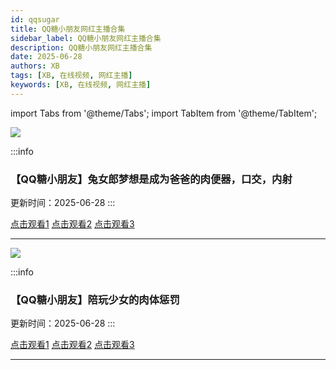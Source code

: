 ```yaml
---
id: qqsugar
title: QQ糖小朋友网红主播合集
sidebar_label: QQ糖小朋友网红主播合集
description: QQ糖小朋友网红主播合集
date: 2025-06-28
authors: XB
tags: [XB, 在线视频, 网红主播]
keywords: [XB, 在线视频, 网红主播]
---
```


import Tabs from '@theme/Tabs';
import TabItem from '@theme/TabItem';



![](https://img1.souavzy.info/upload/vod/20250628-1/b050825b79a5e1d28302bbd3aedc3c7a.png)

:::info
### 【QQ糖小朋友】兔女郎梦想是成为爸爸的肉便器，口交，内射

更新时间：2025-06-28
:::

<Tabs className="unique-tabs">

  <TabItem value="链接1">
  <a href="https://yutujx.com/?url=https://bf3.qrtuv.com/smv1/202506/26/bZxWgMKeKD2/video/index.m3u8">点击观看1</a></TabItem>
  <TabItem value="链接2"><a href="https://tools.liumingye.cn/m3u8/#https://bf3.qrtuv.com/smv1/202506/26/bZxWgMKeKD2/video/index.m3u8">点击观看2</a></TabItem>
  <TabItem value="链接3"><a href="https://www.m3u8player.online/embed/m3u8?url=https://bf3.qrtuv.com/smv1/202506/26/bZxWgMKeKD2/video/index.m3u8">点击观看3</a></TabItem>
</Tabs>

---

![](https://img1.souavzy.info/upload/vod/20250628-1/5a1f2c920a21fe686d3459d5090ba782.png)

:::info
### 【QQ糖小朋友】陪玩少女的肉体惩罚

更新时间：2025-06-28
:::

<Tabs className="unique-tabs">

  <TabItem value="链接1">
  <a href="https://yutujx.com/?url=https://bf3.qrtuv.com/smv1/202506/26/QA1b0Ks9gm2/video/index.m3u8">点击观看1</a></TabItem>
  <TabItem value="链接2"><a href="https://tools.liumingye.cn/m3u8/#https://bf3.qrtuv.com/smv1/202506/26/QA1b0Ks9gm2/video/index.m3u8">点击观看2</a></TabItem>
  <TabItem value="链接3"><a href="https://www.m3u8player.online/embed/m3u8?url=https://bf3.qrtuv.com/smv1/202506/26/QA1b0Ks9gm2/video/index.m3u8">点击观看3</a></TabItem>
</Tabs>

---








